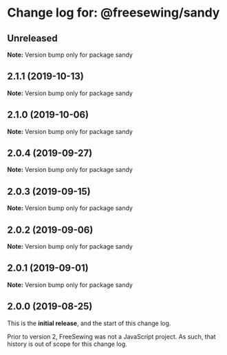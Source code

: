 # Change log for: @freesewing/sandy


## Unreleased

**Note:** Version bump only for package sandy


## 2.1.1 (2019-10-13)

**Note:** Version bump only for package sandy


## 2.1.0 (2019-10-06)

**Note:** Version bump only for package sandy


## 2.0.4 (2019-09-27)

**Note:** Version bump only for package sandy


## 2.0.3 (2019-09-15)

**Note:** Version bump only for package sandy


## 2.0.2 (2019-09-06)

**Note:** Version bump only for package sandy


## 2.0.1 (2019-09-01)

**Note:** Version bump only for package sandy




## 2.0.0 (2019-08-25)

This is the **initial release**, and the start of this change log.

Prior to version 2, FreeSewing was not a JavaScript project.
As such, that history is out of scope for this change log.
